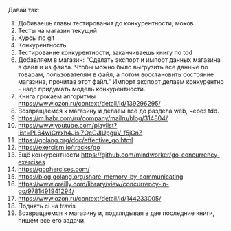 Давай так:
1. Добиваешь главы тестирования до конкурентности, моков
2. Тесты на магазин текущий
3. Курсы по git
4. Конкурентность
5. Тестирование конкурентности, заканчиваешь книгу по tdd
6. Добавляем в магазин: "Сделать экспорт и импорт данных магазина в файл и из файла. Чтобы можно было выгрузить все данные по товарам, пользователям в файл, а потом восстановить состояние магазина, прочитав этот файл." Импорт экспорт делаем конкурентно - надо придумать модель конкурентности.
7. Книга грокаем алгоритмы https://www.ozon.ru/context/detail/id/139296295/
8. Возвращаемся к магазину и делаем всё до раздела web, через tdd.
9. https://m.habr.com/ru/company/mailru/blog/314804/
10. https://www.youtube.com/playlist?list=PL64wiCrrxh4Jisi7OcCJIUpguV_f5jGnZ
10. https://golang.org/doc/effective_go.html
11. https://exercism.io/tracks/go
12. Ещё конкурентности https://github.com/mindworker/go-concurrency-exercises
13. https://gophercises.com/
14. https://blog.golang.org/share-memory-by-communicating
15. https://www.oreilly.com/library/view/concurrency-in-go/9781491941294/
16. https://www.ozon.ru/context/detail/id/144233005/
17. Поднять ci на travis
18. Возвращаемся к магазину и, подглядывая в две последние книги, пишем все его задачи.
